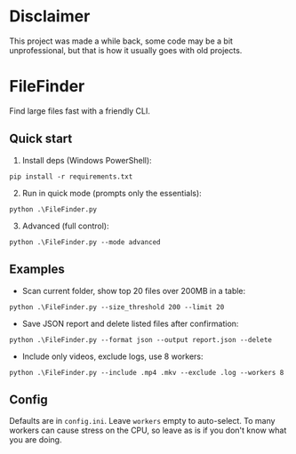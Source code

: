 # Disclaimer
This project was made a while back, some code may be a bit unprofessional, but that is how it usually goes with old projects.

# FileFinder

Find large files fast with a friendly CLI.

## Quick start

1. Install deps (Windows PowerShell):

```
pip install -r requirements.txt
```

2. Run in quick mode (prompts only the essentials):

```
python .\FileFinder.py
```

3. Advanced (full control):

```
python .\FileFinder.py --mode advanced
```

## Examples

- Scan current folder, show top 20 files over 200MB in a table:
```
python .\FileFinder.py --size_threshold 200 --limit 20
```

- Save JSON report and delete listed files after confirmation:
```
python .\FileFinder.py --format json --output report.json --delete
```

- Include only videos, exclude logs, use 8 workers:
```
python .\FileFinder.py --include .mp4 .mkv --exclude .log --workers 8
```

## Config

Defaults are in `config.ini`. Leave `workers` empty to auto-select.
To many workers can cause stress on the CPU, so leave as is if you don't know what you are doing.
